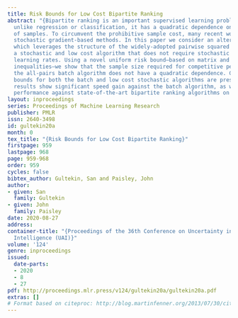 ```yaml
---
title: Risk Bounds for Low Cost Bipartite Ranking
abstract: "{Bipartite ranking is an important supervised learning problem; however,
  unlike regression or classification, it has a quadratic dependence on the number
  of samples. To circumvent the prohibitive sample cost, many recent work focus on
  stochastic gradient-based methods. In this paper we consider an alternative approach,
  which leverages the structure of the widely-adopted pairwise squared loss, to obtain
  a stochastic and low cost algorithm that does not require stochastic gradients or
  learning rates. Using a novel uniform risk bound—based on matrix and vector concentration
  inequalities—we show that the sample size required for competitive performance against
  the all-pairs batch algorithm does not have a quadratic dependence. Generalization
  bounds for both the batch and low cost stochastic algorithms are presented. Experimental
  results show significant speed gain against the batch algorithm, as well as competitive
  performance against state-of-the-art bipartite ranking algorithms on real datasets.}"
layout: inproceedings
series: Proceedings of Machine Learning Research
publisher: PMLR
issn: 2640-3498
id: gultekin20a
month: 0
tex_title: "{Risk Bounds for Low Cost Bipartite Ranking}"
firstpage: 959
lastpage: 968
page: 959-968
order: 959
cycles: false
bibtex_author: Gultekin, San and Paisley, John
author:
- given: San
  family: Gultekin
- given: John
  family: Paisley
date: 2020-08-27
address: 
container-title: "{Proceedings of the 36th Conference on Uncertainty in Artificial
  Intelligence (UAI)}"
volume: '124'
genre: inproceedings
issued:
  date-parts:
  - 2020
  - 8
  - 27
pdf: http://proceedings.mlr.press/v124/gultekin20a/gultekin20a.pdf
extras: []
# Format based on citeproc: http://blog.martinfenner.org/2013/07/30/citeproc-yaml-for-bibliographies/
---
```

